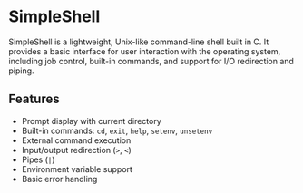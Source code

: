 # SimpleShell

SimpleShell is a lightweight, Unix-like command-line shell built in C. It provides a basic interface for user interaction with the operating system, including job control, built-in commands, and support for I/O redirection and piping.

## Features

- Prompt display with current directory
- Built-in commands: `cd`, `exit`, `help`, `setenv`, `unsetenv`
- External command execution
- Input/output redirection (`>`, `<`)
- Pipes (`|`)
- Environment variable support
- Basic error handling
